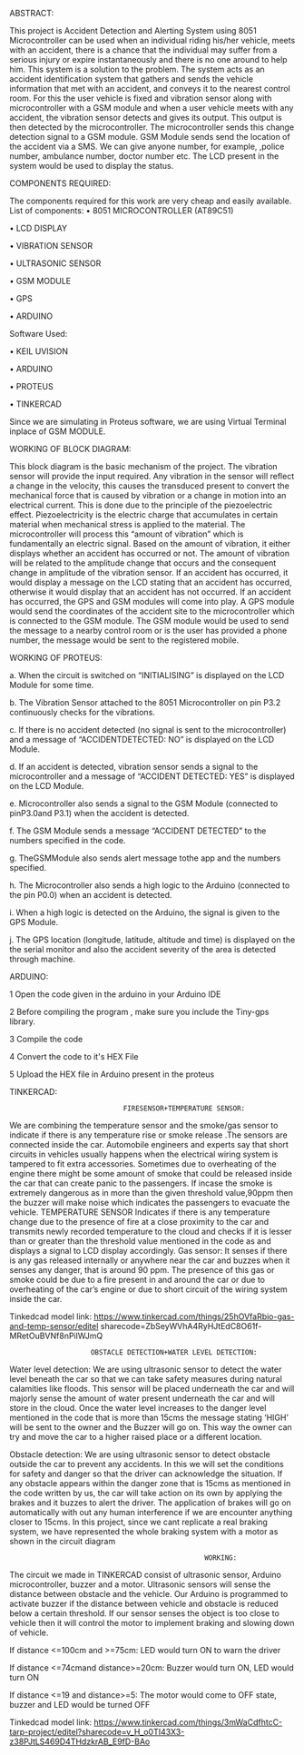 ABSTRACT:

This project is Accident Detection and Alerting System using 8051 Microcontroller can be used when an individual riding his/her vehicle, meets with an accident, there is a chance that the individual may suffer from a serious injury or expire instantaneously and there is no one around to help him. This system is a solution to the problem. The system acts as an accident identification system that gathers and sends the vehicle information that met with an accident, and conveys it to the nearest control room. For this the user vehicle is fixed and vibration sensor along with microcontroller with a GSM module and when a user vehicle meets with any accident, the vibration sensor detects and gives its output. This output is then detected by the microcontroller. The microcontroller sends this change detection signal to a GSM module. GSM Module sends send the location of the accident via a SMS. We can give anyone number, for example, ,police number, ambulance number, doctor number etc. The LCD present in the system would be used to display the status.


COMPONENTS REQUIRED:

The components required for this work are very cheap and easily available. List of components:
• 8051 MICROCONTROLLER (AT89C51)

• LCD DISPLAY

• VIBRATION SENSOR


• ULTRASONIC SENSOR

• GSM MODULE

• GPS

• ARDUINO

Software Used:

• KEIL UVISION

• ARDUINO

• PROTEUS

• TINKERCAD

Since we are simulating in Proteus software, we are using Virtual Terminal inplace of GSM MODULE.

WORKING OF BLOCK DIAGRAM: 

This block diagram is the basic mechanism of the project. The vibration sensor will
provide the input required. Any vibration in the sensor will reflect a change in the
velocity, this causes the transduced present to convert the mechanical force that is caused
by vibration or a change in motion into an electrical current. This is done due to the
principle of the piezoelectric effect. Piezoelectricity is the electric charge that
accumulates in certain material when mechanical stress is applied to the material. The
microcontroller will process this “amount of vibration” which is fundamentally an
electric signal. Based on the amount of vibration, it either displays whether an accident
has occurred or not. The amount of vibration will be related to the amplitude change that
occurs and the consequent change in amplitude of the vibration sensor. If an accident has
occurred, it would display a message on the LCD stating that an accident has occurred,
otherwise it would display that an accident has not occurred. If an accident has occurred,
the GPS and GSM modules will come into play. A GPS module would send the
coordinates of the accident site to the microcontroller which is connected to the GSM
module. The GSM module would be used to send the message to a nearby control room
or is the user has provided a phone number, the message would be sent to the registered
mobile.

WORKING OF PROTEUS:

a. When the circuit is switched on “INITIALISING” is displayed on the LCD Module for some
time.

b. The Vibration Sensor attached to the 8051 Microcontroller on pin P3.2 continuously checks for
the vibrations.

c. If there is no accident detected (no signal is sent to the microcontroller) and a message of
“ACCIDENTDETECTED: NO” is displayed on the LCD Module.

d. If an accident is detected, vibration sensor sends a signal to the microcontroller and a message of “ACCIDENT DETECTED: YES” is displayed on the LCD Module.

e. Microcontroller also sends a signal to the GSM Module (connected to pinP3.0and P3.1) when
the accident is detected.

f. The GSM Module sends a message “ACCIDENT DETECTED” to the numbers specified in the
code.

g. TheGSMModule also sends alert message tothe app and the numbers specified.

h. The Microcontroller also sends a high logic to the Arduino (connected to the pin P0.0) when an
accident is detected.

i. When a high logic is detected on the Arduino, the signal is given to the GPS Module.

j. The GPS location (longitude, latitude, altitude and time) is displayed on the the serial monitor
and also the accident severity of the area is detected through machine.

ARDUINO:

1 Open the code given in the arduino in your Arduino IDE

2 Before compiling the program , make sure you include the Tiny-gps library.

3 Compile the code

4 Convert the code to it's HEX File

5 Upload the HEX file in Arduino present in the proteus

TINKERCAD:

                                FIRESENSOR+TEMPERATURE SENSOR:
 
We are combining the temperature sensor and the smoke/gas sensor to indicate if there is any temperature rise or smoke release .The sensors are connected inside the car. Automobile engineers and experts say that short circuits in vehicles
usually happens when the electrical wiring system is tampered to fit extra accessories. Sometimes due to overheating of the engine there might be some amount of smoke that could be released inside the car that can create panic to the passengers. If incase the smoke is extremely dangerous as in more than the given threshold value,90ppm then the buzzer will make noise which indicates the passengers to evacuate the vehicle.
TEMPERATURE SENSOR Indicates if there is any temperature change due to the presence of fire at a close proximity to the car and transmits newly recorded temperature to the cloud and checks if it is lesser than or greater than the threshold value mentioned in the code as and displays a signal to LCD display accordingly. Gas sensor: It senses if there is any gas released internally or anywhere near the car and buzzes when it senses any danger, that is around 90 ppm. The presence of this gas or smoke could be due to a fire present in and around the car or due to overheating of the car’s engine or due to short circuit of the wiring system
inside the car.

Tinkedcad model link: https://www.tinkercad.com/things/25hOVfaRbio-gas-and-temp-sensor/editel sharecode=ZbSeyWVhA4RyHJtEdC8O61f-MRetOuBVNf8nPilWJmQ


                        OBSTACLE DETECTION+WATER LEVEL DETECTION:

Water level detection: We are using ultrasonic sensor to detect the water level beneath the car so that we can take safety measures during natural calamities like floods. This sensor will be placed underneath the car and will majorly sense the amount of water present underneath the car and will store in the cloud. Once the water level increases to the danger level
mentioned in the code that is more than 15cms the message stating ‘HIGH’ will be sent to the owner and the Buzzer will go on. This way the owner can try and move the car to a higher raised place or a different location. 

Obstacle detection: We are using ultrasonic sensor to detect obstacle outside the car to prevent any accidents. In this we will set the conditions for safety and danger so that the driver can acknowledge the situation. If any obstacle appears within the danger zone that is 15cms as mentioned in the code written by us, the car will take action on its own by applying the brakes
and it buzzes to alert the driver. The application of brakes will go on automatically with out any human interference if we are encounter anything closer to 15cms. In this project, since we cant replicate a real braking system, we have represented the whole braking system with a motor as shown in the circuit diagram

                                                    WORKING:
The circuit we made in TINKERCAD consist of ultrasonic sensor, Arduino microcontroller, buzzer and a motor. Ultrasonic sensors will sense the distance between obstacle and the vehicle. Our Arduino is programmed to activate buzzer if the distance between vehicle and obstacle is reduced below a certain threshold. If our sensor senses the object is too close to vehicle then it
will control the motor to implement braking and slowing down of vehicle.

If distance <=100cm and >=75cm: LED would turn ON to warn the driver

If distance <=74cmand distance>=20cm: Buzzer would turn ON, LED would turn ON

If distance <=19 and distance>=5: The motor would come to OFF state, buzzer and LED
would be turned OFF

Tinkedcad model link: https://www.tinkercad.com/things/3mWaCdfhtcC-tarp-project/editel?sharecode=v_H_o0TI43X3-z38PJtLS469D4THdzkrAB_E9fD-BAo

